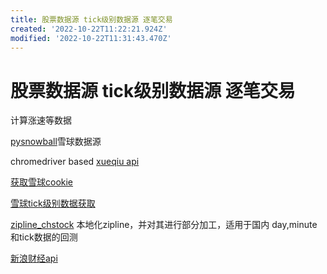 ```yaml
---
title: 股票数据源 tick级别数据源 逐笔交易
created: '2022-10-22T11:22:21.924Z'
modified: '2022-10-22T11:31:43.470Z'
---
```


# 股票数据源 tick级别数据源 逐笔交易

计算涨速等数据

[pysnowball](https://github.com/uname-yang/pysnowball)雪球数据源

chromedriver based [xueqiu api](https://github.com/1dot75cm/xueqiu)

[获取雪球cookie](https://blog.crackcreed.com/diy-xue-qiu-app-shu-ju-api/)

[雪球tick级别数据获取](https://github.com/easyQuant/trade_bundle/blob/master/index.py)

[zipline_chstock](https://github.com/fangshi1991/zipline_chstock) 本地化zipline，并对其进行部分加工，适用于国内 day,minute 和tick数据的回测

[新浪财经api](https://github.com/knotgd/option_data/blob/55dad688b0e351b7aae43919a2beac50c536aa3a/core/constant.py)
